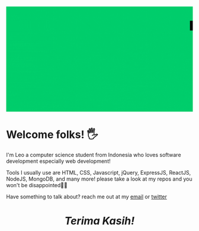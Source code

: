 ![banner for septianleonardo](images/Header-01.gif)
<h1> Welcome folks! 🖐</h1>
<p >
I'm Leo a computer science student from Indonesia who loves software development especially web development!<br>

Tools I usually use are HTML, CSS, Javascript, jQuery, ExpressJS, ReactJS, NodeJS, MongoDB, and many more! please take a look at my repos and you won't be disappointed🚀🚀<br>

</p>
<p>Have something to talk about? reach me out at my <a href="mailto:leonardo.dwigantoro@gmail.com">email</a> or <a href="https://twitter.com/@dwigantoro_">twitter</a></p>

<h1 align='center'><i>Terima Kasih!</i></h1>
